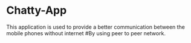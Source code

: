 # Chatty-App
This application is used to provide a better communication between the mobile phones without internet 
#By using peer to peer network.
